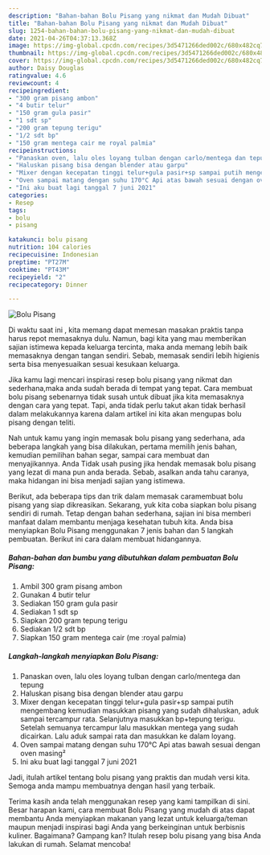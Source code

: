 ```yaml
---
description: "Bahan-bahan Bolu Pisang yang nikmat dan Mudah Dibuat"
title: "Bahan-bahan Bolu Pisang yang nikmat dan Mudah Dibuat"
slug: 1254-bahan-bahan-bolu-pisang-yang-nikmat-dan-mudah-dibuat
date: 2021-04-26T04:37:13.368Z
image: https://img-global.cpcdn.com/recipes/3d5471266ded002c/680x482cq70/bolu-pisang-foto-resep-utama.jpg
thumbnail: https://img-global.cpcdn.com/recipes/3d5471266ded002c/680x482cq70/bolu-pisang-foto-resep-utama.jpg
cover: https://img-global.cpcdn.com/recipes/3d5471266ded002c/680x482cq70/bolu-pisang-foto-resep-utama.jpg
author: Daisy Douglas
ratingvalue: 4.6
reviewcount: 4
recipeingredient:
- "300 gram pisang ambon"
- "4 butir telur"
- "150 gram gula pasir"
- "1 sdt sp"
- "200 gram tepung terigu"
- "1/2 sdt bp"
- "150 gram mentega cair me royal palmia"
recipeinstructions:
- "Panaskan oven, lalu oles loyang tulban dengan carlo/mentega dan tepung"
- "Haluskan pisang bisa dengan blender atau garpu"
- "Mixer dengan kecepatan tinggi telur+gula pasir+sp sampai putih mengembang kemudian masukkan pisang yang sudah dihaluskan, aduk sampai tercampur rata. Selanjutnya masukkan bp+tepung terigu. Setelah semuanya tercampur lalu masukkan mentega yang sudah dicairkan. Lalu aduk sampai rata dan masukkan ke dalam loyang."
- "Oven sampai matang dengan suhu 170°C Api atas bawah sesuai dengan oven masing²"
- "Ini aku buat lagi tanggal 7 juni 2021"
categories:
- Resep
tags:
- bolu
- pisang

katakunci: bolu pisang 
nutrition: 104 calories
recipecuisine: Indonesian
preptime: "PT27M"
cooktime: "PT43M"
recipeyield: "2"
recipecategory: Dinner

---
```



![Bolu Pisang](https://img-global.cpcdn.com/recipes/3d5471266ded002c/680x482cq70/bolu-pisang-foto-resep-utama.jpg)

Di waktu  saat ini , kita memang dapat memesan masakan praktis tanpa harus repot memasaknya dulu. Namun, bagi kita yang mau memberikan sajian istimewa kepada keluarga tercinta, maka anda memang lebih baik memasaknya dengan tangan sendiri. Sebab, memasak sendiri lebih higienis serta bisa menyesuaikan sesuai kesukaan keluarga.

Jika kamu lagi mencari inspirasi resep bolu pisang yang nikmat dan sederhana,maka anda sudah berada di tempat yang tepat. Cara membuat bolu pisang  sebenarnya tidak susah untuk dibuat jika kita memasaknya dengan cara yang tepat. Tapi, anda tidak perlu takut akan tidak berhasil dalam melakukannya 
karena dalam artikel ini kita akan mengupas bolu pisang dengan teliti.  



Nah untuk kamu yang ingin memasak bolu pisang yang sederhana, ada beberapa langkah yang bisa dilakukan, pertama memilih jenis bahan, kemudian pemilihan bahan segar, sampai cara membuat dan menyajikannya. Anda Tidak usah pusing jika hendak memasak bolu pisang yang lezat di mana pun anda berada. Sebab, asalkan anda  tahu caranya, maka hidangan ini bisa menjadi sajian yang istimewa.

Berikut, ada beberapa tips dan trik dalam memasak caramembuat bolu pisang yang siap dikreasikan. Sekarang, yuk kita coba siapkan bolu pisang sendiri di rumah. Tetap dengan bahan sederhana, sajian ini bisa memberi manfaat dalam membantu menjaga kesehatan tubuh kita. Anda bisa menyiapkan Bolu Pisang menggunakan 7 jenis bahan dan 5 langkah pembuatan. Berikut ini cara dalam membuat hidangannya.

<!--inarticleads1-->

##### Bahan-bahan dan bumbu yang dibutuhkan dalam pembuatan Bolu Pisang:

1. Ambil 300 gram pisang ambon
1. Gunakan 4 butir telur
1. Sediakan 150 gram gula pasir
1. Sediakan 1 sdt sp
1. Siapkan 200 gram tepung terigu
1. Sediakan 1/2 sdt bp
1. Siapkan 150 gram mentega cair (me :royal palmia)




<!--inarticleads2-->

##### Langkah-langkah menyiapkan Bolu Pisang:

1. Panaskan oven, lalu oles loyang tulban dengan carlo/mentega dan tepung
1. Haluskan pisang bisa dengan blender atau garpu
1. Mixer dengan kecepatan tinggi telur+gula pasir+sp sampai putih mengembang kemudian masukkan pisang yang sudah dihaluskan, aduk sampai tercampur rata. Selanjutnya masukkan bp+tepung terigu. Setelah semuanya tercampur lalu masukkan mentega yang sudah dicairkan. Lalu aduk sampai rata dan masukkan ke dalam loyang.
1. Oven sampai matang dengan suhu 170°C Api atas bawah sesuai dengan oven masing²
1. Ini aku buat lagi tanggal 7 juni 2021




Jadi, itulah artikel tentang  bolu pisang  yang praktis dan mudah versi kita. Semoga anda mampu membuatnya dengan hasil yang terbaik. 

Terima kasih anda telah menggunakan resep yang kami tampilkan di sini. Besar harapan kami, cara membuat  Bolu Pisang yang mudah di atas dapat membantu Anda menyiapkan makanan yang lezat untuk keluarga/teman maupun menjadi inspirasi bagi Anda yang berkeinginan untuk berbisnis kuliner. Bagaimana? Gampang kan? Itulah resep bolu pisang yang bisa Anda lakukan di rumah. Selamat mencoba!

